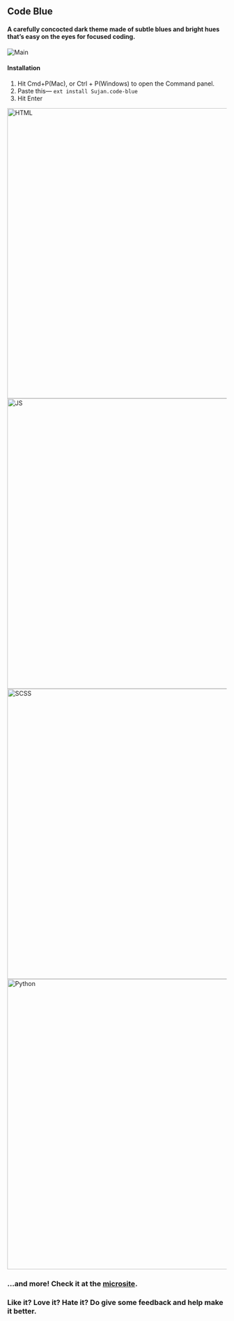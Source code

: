 ## Code Blue
#### A carefully concocted dark theme made of subtle blues and bright hues that’s easy on the eyes for focused coding.

![Main](https://i.imgur.com/JLCnwvi.jpg)

#### Installation
1. Hit Cmd+P(Mac), or Ctrl + P(Windows) to open the Command panel.
2. Paste this— `ext install Sujan.code-blue`
3. Hit Enter

<img src="https://i.imgur.com/Li3Aa1Y.png" alt="HTML" width="667px"/>
<img src="https://i.imgur.com/YVWPJy5.png" alt="JS" width="667px"/>
<img src="https://i.imgur.com/fashrtw.png" alt="SCSS" width="667px"/>
<img src="https://i.imgur.com/FOLGsyV.png" alt="Python" width="667px"/>

### ...and more! Check it at the [microsite](http://sujansundareswaran.com/code-blue/).

### Like it? Love it? Hate it? Do give some feedback and help make it better.
